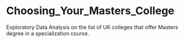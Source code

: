 # Choosing_Your_Masters_College
Exploratory Data Analysis on the list of UK colleges that offer Masters degree in a specialization course.
